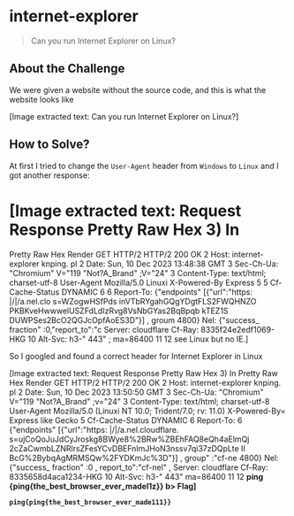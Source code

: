 # internet-explorer
> Can you run Internet Explorer on Linux?

## About the Challenge
We were given a website without the source code, and this is what the website looks like


[Image extracted text: Can you run Internet Explorer on Linux?]


## How to Solve?
At first I tried to change the `User-Agent` header from `Windows` to `Linux` and I got another response:


[Image extracted text: Request
Response
Pretty
Raw
Hex
3)
In
=
Pretty
Raw
Hex
Render
GET
HTTP/2
HTTP/2
200
OK
2
Host:
internet-explorer
knping. pl
2
Date:
Sun,
10
Dec
2023
13:48:38
GMT
3
Sec-Ch-Ua:
"Chromium"
V="119
"Not?A_Brand" ;V="24"
3 Content-Type:
text/html;
charset-utf-8
User-Agent
Mozilla/5.0
Linuxi
X-Powered-By
Express
5
5
Cf-Cache-Status
DYNAMIC
6
6 Report-To:
{"endpoints"
[{"url":"https: |/|/a.nel.clo
s=WZogwHSfPds
inVTbRYgahGQgYDgtFLS2FWQHNZO
PKBKveHwwwelUSZFdLdIzRvg8VsNbGYas2BqBpqb
kTEZ1S DUWPSes2BcO2QGJcOpfAoES3D"}] ,
groum
4800}
Nel:
{"success_
fraction" :0,"report_to":"c
Server:
cloudflare
Cf-Ray:
8335f24e2edf1069-HKG
10
Alt-Svc:
h3-"
443" ;
ma=86400
11
12
see
Linux
but
no
IE.]


So I googled and found a correct header for Internet Explorer in Linux


[Image extracted text: Request
Response
Pretty
Raw
Hex
3)
In
Pretty
Raw
Hex
Render
GET
HTTP/2
HTTP/2
200
OK
2
Host:
internet-explorer
knping. pl
2
Date:
Sun,
10
Dec
2023
13:50:50
GMT
3
Sec-Ch-Ua:
"Chromium"
V="119
"Not?A_Brand" ;v="24"
3 Content-Type:
text/html;
charset-utf-8
User-Agent
Mozilla/5.0
(Linuxi NT
10.0;
Trident/7.0;
rv: 11.0)
X-Powered-By=
Express
like
Gecko
5
Cf-Cache-Status
DYNAMIC
6 Report-To:
6
{"endpoints"
[{"url":"https: |/|/a.nel.cloudflare.
s=ujCoQoJuJdCyJroskg8BWye8%2BRw%ZBEhFAQ8eQh4aElmQj
2cZaCwmbLZNRlrsZFesYCvDBEFnImJHoN3nssv7qi37zDQpLte
II BcG%2BybqAgMRMSQw%2FYDKmJc%3D"}] ,
group"
:"cf-ne
4800}
Nel:
{"success_
fraction" :0 ,
report_to":"cf-nel" ,
Server:
cloudflare
Cf-Ray:
8335658d4aca1234-HKG
10
Alt-Svc:
h3-"
443"
ma=86400
11
12
<b>
ping {ping{the_best_browser_ever_madel1z}}
b>
Flag]


```
ping{ping{the_best_browser_ever_made111}}
```